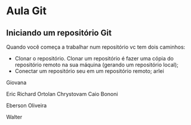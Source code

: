 # Aula Git

## Iniciando um repositório Git

Quando você começa a trabalhar num repositório vc tem dois caminhos:

- Clonar o repositório. Clonar um repositório é fazer uma cópia do repositório remoto na sua máquina (gerando um repositório local);
- Conectar um repositório seu em um repositório remoto;
arlei 

Giovana

Eric Richard Ortolan Chrystovam
Caio Bononi

Eberson Oliveira

Walter